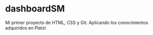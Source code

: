 # dashboardSM
Mi primer proyecto de HTML, CSS y Git. Aplicando los conocimientos adquiridos en Platzi
